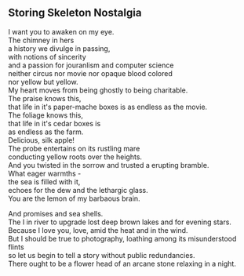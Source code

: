 Storing Skeleton Nostalgia
--------------------------
I want you to awaken on my eye.  
The chimney in hers  
a history we divulge in passing,  
with notions of sincerity  
and a passion for jouranlism and computer science  
neither circus nor movie nor opaque blood colored  
nor yellow but yellow.  
My heart moves from being ghostly to being charitable.  
The praise knows this,  
that life in it's paper-mache boxes is as endless as the movie.  
The foliage knows this,  
that life in it's cedar boxes is  
as endless as the farm.  
Delicious, silk apple!  
The probe entertains on its rustling mare  
conducting yellow roots over the heights.  
And you twisted in the sorrow and trusted a erupting bramble.  
What eager warmths -  
the sea is filled with it,  
echoes for the dew and the lethargic glass.  
You are the lemon of my barbaous brain.  
  
And promises and sea shells.  
The I in river to upgrade lost deep brown lakes and for evening stars.  
Because I love you, love, amid the heat and in the wind.  
But I should be true to photography, loathing among its misunderstood  
flints  
so let us begin to tell a story without public redundancies.  
There ought to be a flower head of an arcane stone relaxing in a night.  
